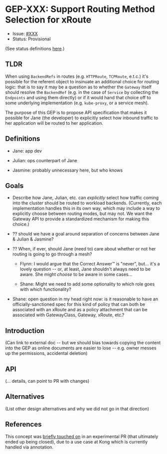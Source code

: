 # GEP-XXX: Support Routing Method Selection for xRoute

* Issue: [#XXX](https://github.com/kubernetes-sigs/gateway-api/issues/XXX)
* Status: Provisional

(See status definitions [here](overview.md#status).)

## TLDR

When using `BackendRefs` in routes (e.g. `HTTPRoute`, `TCPRoute`, e.t.c.) it's
possible for the referent object to insinuate an additional choice for routing
logic: that is to say it may be a question as to whether the `Gateway` itself
should resolve the `BackendRef` (e.g. in the case of `Service` by collecting
the `Endpoints` and using them directly) or if it would hand that choice off
to some underlying implementation (e.g. `kube-proxy`, or a service mesh).

The purpose of this GEP is to propose API specification that makes it possible
for Jane (the developer) to explicitly select how inbound traffic to her
application will be routed to her application.

## Definitions

- Jane: app dev

- Julian: ops counterpart of Jane

- Jasmine: probably unnecessary here, but who knows

## Goals

- Describe how Jane, Julian, etc. can *explicitly* select how traffic coming
  into the cluster should be routed to workload backends. (Currently, each
  implementation handles this in its own way, which may include a way to
  explicitly choose between routing modes, but may not. We want the Gateway
  API to provide a standardized mechanism for making this choice.)

- ?? should we have a goal around separation of concerns between Jane & Julian
  & Jasmine?

- ?? When, if ever, should Jane (need to) care about whether or not her
  routing is going to go through a mesh?

  - Flynn: I would argue that the Correct Answer™ is "never", but... it's a
    lovely question -- or, at least, Jane shouldn't always need to be aware.
    She might _choose_ to be aware in some cases...

  - Shane: Might we need to add some optionality to which role goes with which
    functionality?

- Shane: open question in my head right now: is it reasonable to have an
  officially-sanctioned spec for this kind of policy that can both be
  associated with an xRoute and as a policy attachment that can be associated
  with GatewayClass, Gateway, xRoute, etc.?

## Introduction

(Can link to external doc -- but we should bias towards copying
the content into the GEP as online documents are easier to lose
-- e.g. owner messes up the permissions, accidental deletion)

## API

(... details, can point to PR with changes)

## Alternatives

(List other design alternatives and why we did not go in that
direction)

## References

This concept was [briefly touched on][993] in an experimental PR (that
ultimately ended up being closed), due to a use case at Kong which is currently
handled via annotation.

[993]:https://github.com/kubernetes-sigs/gateway-api/pull/993#issuecomment-1013321918
